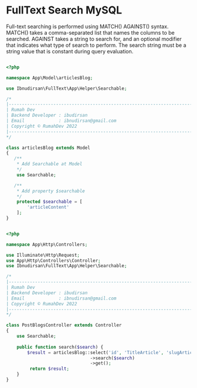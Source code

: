 # FullText Search MySQL

Full-text searching is performed using MATCH() AGAINST() syntax. MATCH() takes a comma-separated list that names the columns to be searched. AGAINST takes a string to search for, and an optional modifier that indicates what type of search to perform. The search string must be a string value that is constant during query evaluation.

```php

<?php

namespace App\Model\articlesBlog;

use Ibnudirsan\FullText\App\Helper\Searchable;

/*
|--------------------------------------------------------------------------
| Rumah Dev
| Backend Developer : ibudirsan
| Email             : ibnudirsan@gmail.com
| Copyright © RumahDev 2022
|--------------------------------------------------------------------------
*/

class articlesBlog extends Model
{
   /**
    * Add Searchable at Model
    */
    use Searchable;

   /**
    * Add property $searchable
    */
    protected $searchable = [
        'articleContent'
    ];
}

```

```php

<?php

namespace App\Http\Controllers;

use Illuminate\Http\Request;
use App\Http\Controllers\Controller;
use Ibnudirsan\FullText\App\Helper\Searchable;

/*
|--------------------------------------------------------------------------
| Rumah Dev
| Backend Developer : ibudirsan
| Email             : ibnudirsan@gmail.com
| Copyright © RumahDev 2022
|--------------------------------------------------------------------------
*/

class PostBlogsController extends Controller
{
    use Searchable;
    
    public function search($search) {
        $result = articlesBlog::select('id', 'TitleArticle', 'slugArticle', 'Excerpt', 'articleContent')
                                ->search($search)
                                ->get();            
         return $result;
    }
}
```
